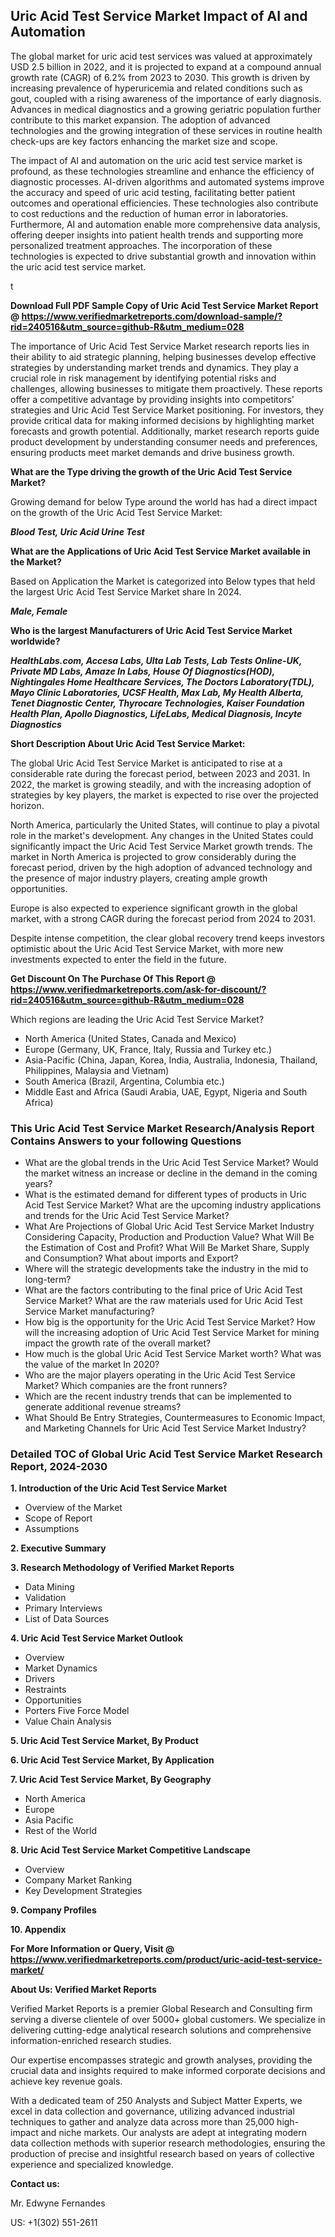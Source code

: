 <h2>Uric Acid Test Service Market Impact of AI and Automation</h2><p>The global market for uric acid test services was valued at approximately USD 2.5 billion in 2022, and it is projected to expand at a compound annual growth rate (CAGR) of 6.2% from 2023 to 2030. This growth is driven by increasing prevalence of hyperuricemia and related conditions such as gout, coupled with a rising awareness of the importance of early diagnosis. Advances in medical diagnostics and a growing geriatric population further contribute to this market expansion. The adoption of advanced technologies and the growing integration of these services in routine health check-ups are key factors enhancing the market size and scope.</p><p>The impact of AI and automation on the uric acid test service market is profound, as these technologies streamline and enhance the efficiency of diagnostic processes. AI-driven algorithms and automated systems improve the accuracy and speed of uric acid testing, facilitating better patient outcomes and operational efficiencies. These technologies also contribute to cost reductions and the reduction of human error in laboratories. Furthermore, AI and automation enable more comprehensive data analysis, offering deeper insights into patient health trends and supporting more personalized treatment approaches. The incorporation of these technologies is expected to drive substantial growth and innovation within the uric acid test service market.</p>t</p><p id="" class=""><strong>Download Full PDF Sample Copy of Uric Acid Test Service Market Report @ <a href="https://www.verifiedmarketreports.com/download-sample/?rid=240516&utm_source=github-R&utm_medium=028" target="_blank">https://www.verifiedmarketreports.com/download-sample/?rid=240516&utm_source=github-R&utm_medium=028</a></strong></p><p>The importance of&nbsp;Uric Acid Test Service Market research reports lies in their ability to aid strategic planning, helping businesses develop effective strategies by understanding market trends and dynamics. They play a crucial role in risk management by identifying potential risks and challenges, allowing businesses to mitigate them proactively. These reports offer a competitive advantage by providing insights into competitors' strategies and Uric Acid Test Service Market positioning. For investors, they provide critical data for making informed decisions by highlighting market forecasts and growth potential. Additionally, market research reports guide product development by understanding consumer needs and preferences, ensuring products meet market demands and drive business growth.</p><p><strong>What are the&nbsp;Type driving the growth of the Uric Acid Test Service Market?</strong></p><p id="" class="">Growing demand for below Type around the world has had a direct impact on the growth of the Uric Acid Test Service Market:</p><em><strong>Blood Test, Uric Acid Urine Test</strong></em></p><strong>What are the&nbsp;Applications&nbsp;of Uric Acid Test Service Market available in the Market?</strong></p><p id="" class="">Based on Application the Market is categorized into Below types that held the largest Uric Acid Test Service Market share In 2024.</p><em><strong>Male, Female</strong></em></p><strong>Who is the largest Manufacturers of Uric Acid Test Service Market worldwide?</strong></p><p><em><strong>HealthLabs.com, Accesa Labs, Ulta Lab Tests, Lab Tests Online-UK, Private MD Labs, Amaze In Labs, House Of Diagnostics(HOD), Nightingales Home Healthcare Services, The Doctors Laboratory(TDL), Mayo Clinic Laboratories, UCSF Health, Max Lab, My Health Alberta, Tenet Diagnostic Center, Thyrocare Technologies, Kaiser Foundation Health Plan, Apollo Diagnostics, LifeLabs, Medical Diagnosis, Incyte Diagnostics</strong></em></p><p id="" class=""><strong>Short Description About Uric Acid Test Service Market:</strong></p><p>The global Uric Acid Test Service Market is anticipated to rise at a considerable rate during the forecast period, between 2023 and 2031. In 2022, the market is growing steadily, and with the increasing adoption of strategies by key players, the market is expected to rise over the projected horizon.</p><p>North America, particularly the United States, will continue to play a pivotal role in the market's development. Any changes in the United States could significantly impact the Uric Acid Test Service Market growth trends. The market in North America is projected to grow considerably during the forecast period, driven by the high adoption of advanced technology and the presence of major industry players, creating ample growth opportunities.</p><p>Europe is also expected to experience significant growth in the global market, with a strong CAGR during the forecast period from 2024 to 2031.</p><p>Despite intense competition, the clear global recovery trend keeps investors optimistic about the Uric Acid Test Service Market, with more new investments expected to enter the field in the future.</p><p id="" class=""><strong>Get Discount On The Purchase Of This Report @ <a href="https://www.verifiedmarketreports.com/ask-for-discount/?rid=240516&utm_source=github-R&utm_medium=028" target="_blank">https://www.verifiedmarketreports.com/ask-for-discount/?rid=240516&utm_source=github-R&utm_medium=028</a></strong></p>Which regions are leading the Uric Acid Test Service Market?</p><ul><li>North America (United States, Canada and Mexico)</li><li>Europe (Germany, UK, France, Italy, Russia and Turkey etc.)</li><li>Asia-Pacific (China, Japan, Korea, India, Australia, Indonesia, Thailand, Philippines, Malaysia and Vietnam)</li><li>South America (Brazil, Argentina, Columbia etc.)</li><li>Middle East and Africa (Saudi Arabia, UAE, Egypt, Nigeria and South Africa)</li></ul><h3 id="" class="">This Uric Acid Test Service Market Research/Analysis Report Contains Answers to your following Questions</h3><ul><li>What are the global trends in the Uric Acid Test Service Market? Would the market witness an increase or decline in the demand in the coming years?</li><li>What is the estimated demand for different types of products in Uric Acid Test Service Market? What are the upcoming industry applications and trends for the Uric Acid Test Service Market?</li><li>What Are Projections of Global Uric Acid Test Service Market Industry Considering Capacity, Production and Production Value? What Will Be the Estimation of Cost and Profit? What Will Be Market Share, Supply and Consumption? What about imports and Export?</li><li>Where will the strategic developments take the industry in the mid to long-term?</li><li>What are the factors contributing to the final price of Uric Acid Test Service Market? What are the raw materials used for Uric Acid Test Service Market manufacturing?</li><li>How big is the opportunity for the Uric Acid Test Service Market? How will the increasing adoption of Uric Acid Test Service Market for mining impact the growth rate of the overall market?</li><li>How much is the global Uric Acid Test Service Market worth? What was the value of the market In 2020?</li><li>Who are the major players operating in the Uric Acid Test Service Market? Which companies are the front runners?</li><li>Which are the recent industry trends that can be implemented to generate additional revenue streams?</li><li>What Should Be Entry Strategies, Countermeasures to Economic Impact, and Marketing Channels for Uric Acid Test Service Market Industry?</li></ul><h3 id="" class="">Detailed TOC of Global Uric Acid Test Service Market Research Report, 2024-2030</h3><p id="" class=""><strong>1. Introduction of the Uric Acid Test Service Market</strong></p><ul><li>Overview of the Market</li><li>Scope of Report</li><li>Assumptions</li></ul><p id="" class=""><strong>2. Executive Summary</strong></p><p id="" class=""><strong>3. Research Methodology of Verified Market Reports</strong></p><ul><li>Data Mining</li><li>Validation</li><li>Primary Interviews</li><li>List of Data Sources</li></ul><p id="" class=""><strong>4. Uric Acid Test Service Market Outlook</strong></p><ul><li>Overview</li><li>Market Dynamics</li><li>Drivers</li><li>Restraints</li><li>Opportunities</li><li>Porters Five Force Model</li><li>Value Chain Analysis</li></ul><p id="" class=""><strong>5. Uric Acid Test Service Market, By Product</strong></p><p id="" class=""><strong>6. Uric Acid Test Service Market, By Application</strong></p><p id="" class=""><strong>7. Uric Acid Test Service Market, By Geography</strong></p><ul><li>North America</li><li>Europe</li><li>Asia Pacific</li><li>Rest of the World</li></ul><p id="" class=""><strong>8. Uric Acid Test Service Market Competitive Landscape</strong></p><ul><li>Overview</li><li>Company Market Ranking</li><li>Key Development Strategies</li></ul><p id="" class=""><strong>9. Company Profiles</strong></p><p id="" class=""><strong>10. Appendix</strong></p><p id="" class=""><strong>For More Information or Query, Visit @ <a href="https://www.verifiedmarketreports.com/product/uric-acid-test-service-market/" target="_blank">https://www.verifiedmarketreports.com/product/uric-acid-test-service-market/</a></strong></p><p id="" class=""><strong>About Us: Verified Market Reports</strong></p><p id="" class="">Verified Market Reports is a premier Global Research and Consulting firm serving a diverse clientele of over 5000+ global customers. We specialize in delivering cutting-edge analytical research solutions and comprehensive information-enriched research studies.</p><p id="" class="">Our expertise encompasses strategic and growth analyses, providing the crucial data and insights required to make informed corporate decisions and achieve key revenue goals.</p><p id="" class="">With a dedicated team of 250 Analysts and Subject Matter Experts, we excel in data collection and governance, utilizing advanced industrial techniques to gather and analyze data across more than 25,000 high-impact and niche markets. Our analysts are adept at integrating modern data collection methods with superior research methodologies, ensuring the production of precise and insightful research based on years of collective experience and specialized knowledge.</p><p id="" class=""><strong>Contact us:</strong></p><p id="" class="">Mr. Edwyne Fernandes</p><p id="" class="">US: +1(302) 551-2611</p>